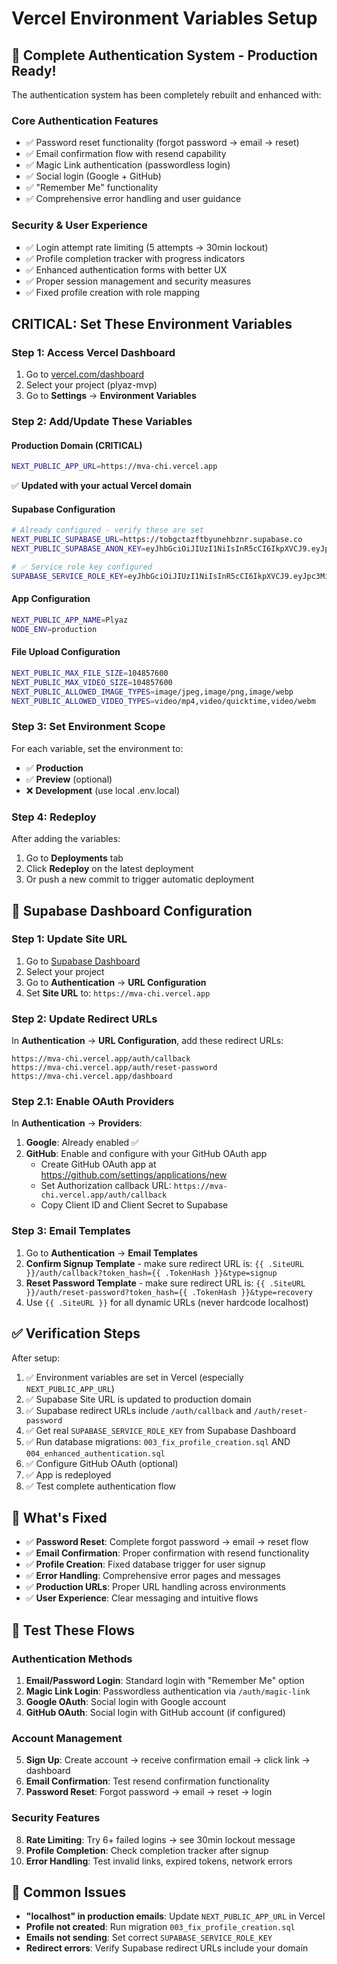 # Vercel Environment Variables Setup

## 🚀 Complete Authentication System - Production Ready!

The authentication system has been completely rebuilt and enhanced with:

### Core Authentication Features
- ✅ Password reset functionality (forgot password → email → reset)
- ✅ Email confirmation flow with resend capability
- ✅ Magic Link authentication (passwordless login)
- ✅ Social login (Google + GitHub)
- ✅ "Remember Me" functionality
- ✅ Comprehensive error handling and user guidance

### Security & User Experience  
- ✅ Login attempt rate limiting (5 attempts → 30min lockout)
- ✅ Profile completion tracker with progress indicators
- ✅ Enhanced authentication forms with better UX
- ✅ Proper session management and security measures
- ✅ Fixed profile creation with role mapping

## **CRITICAL: Set These Environment Variables**

### **Step 1: Access Vercel Dashboard**
1. Go to [vercel.com/dashboard](https://vercel.com/dashboard)
2. Select your project (plyaz-mvp)
3. Go to **Settings** → **Environment Variables**

### **Step 2: Add/Update These Variables**

#### **Production Domain (CRITICAL)**
```bash
NEXT_PUBLIC_APP_URL=https://mva-chi.vercel.app
```
✅ **Updated with your actual Vercel domain**

#### **Supabase Configuration**
```bash
# Already configured - verify these are set
NEXT_PUBLIC_SUPABASE_URL=https://tobgctazftbyunehbznr.supabase.co
NEXT_PUBLIC_SUPABASE_ANON_KEY=eyJhbGciOiJIUzI1NiIsInR5cCI6IkpXVCJ9.eyJpc3MiOiJzdXBhYmFzZSIsInJlZiI6InRvYmdjdGF6ZnRieXVuZWhiem5yIiwicm9sZSI6ImFub24iLCJpYXQiOjE3NTM3Mzc1NTEsImV4cCI6MjA2OTMxMzU1MX0.IIgJaF139YQW_DQ0Ikf83TzQYx5Om-El-5rnQBJiCW0

# ✅ Service role key configured
SUPABASE_SERVICE_ROLE_KEY=eyJhbGciOiJIUzI1NiIsInR5cCI6IkpXVCJ9.eyJpc3MiOiJzdXBhYmFzZSIsInJlZiI6InRvYmdjdGF6ZnRieXVuZWhiem5yIiwicm9sZSI6InNlcnZpY2Vfcm9sZSIsImlhdCI6MTc1MzczNzU1MSwiZXhwIjoyMDY5MzEzNTUxfQ.R-43__IDxb8tXM8TQdVNXqOxPsVk-Od70yM4w6XRSQ4
```

#### **App Configuration**
```bash
NEXT_PUBLIC_APP_NAME=Plyaz
NODE_ENV=production
```

#### **File Upload Configuration**
```bash
NEXT_PUBLIC_MAX_FILE_SIZE=104857600
NEXT_PUBLIC_MAX_VIDEO_SIZE=104857600
NEXT_PUBLIC_ALLOWED_IMAGE_TYPES=image/jpeg,image/png,image/webp
NEXT_PUBLIC_ALLOWED_VIDEO_TYPES=video/mp4,video/quicktime,video/webm
```

### **Step 3: Set Environment Scope**
For each variable, set the environment to:
- ✅ **Production**
- ✅ **Preview** (optional)
- ❌ **Development** (use local .env.local)

### **Step 4: Redeploy**
After adding the variables:
1. Go to **Deployments** tab
2. Click **Redeploy** on the latest deployment
3. Or push a new commit to trigger automatic deployment

## 🔧 Supabase Dashboard Configuration

### **Step 1: Update Site URL**
1. Go to [Supabase Dashboard](https://supabase.com/dashboard)
2. Select your project
3. Go to **Authentication** → **URL Configuration**
4. Set **Site URL** to: `https://mva-chi.vercel.app`

### **Step 2: Update Redirect URLs**
In **Authentication** → **URL Configuration**, add these redirect URLs:
```
https://mva-chi.vercel.app/auth/callback
https://mva-chi.vercel.app/auth/reset-password
https://mva-chi.vercel.app/dashboard
```

### **Step 2.1: Enable OAuth Providers**
In **Authentication** → **Providers**:
1. **Google**: Already enabled ✅
2. **GitHub**: Enable and configure with your GitHub OAuth app
   - Create GitHub OAuth app at https://github.com/settings/applications/new
   - Set Authorization callback URL: `https://mva-chi.vercel.app/auth/callback`
   - Copy Client ID and Client Secret to Supabase

### **Step 3: Email Templates**
1. Go to **Authentication** → **Email Templates**
2. **Confirm Signup Template** - make sure redirect URL is: `{{ .SiteURL }}/auth/callback?token_hash={{ .TokenHash }}&type=signup`
3. **Reset Password Template** - make sure redirect URL is: `{{ .SiteURL }}/auth/reset-password?token_hash={{ .TokenHash }}&type=recovery`
4. Use `{{ .SiteURL }}` for all dynamic URLs (never hardcode localhost)

## ✅ Verification Steps

After setup:
1. ✅ Environment variables are set in Vercel (especially `NEXT_PUBLIC_APP_URL`)
2. ✅ Supabase Site URL is updated to production domain
3. ✅ Supabase redirect URLs include `/auth/callback` and `/auth/reset-password`
4. ✅ Get real `SUPABASE_SERVICE_ROLE_KEY` from Supabase Dashboard
5. ✅ Run database migrations: `003_fix_profile_creation.sql` AND `004_enhanced_authentication.sql`
6. ✅ Configure GitHub OAuth (optional)
7. ✅ App is redeployed
8. ✅ Test complete authentication flow

## 🎯 What's Fixed

- ✅ **Password Reset**: Complete forgot password → email → reset flow
- ✅ **Email Confirmation**: Proper confirmation with resend functionality  
- ✅ **Profile Creation**: Fixed database trigger for user signup
- ✅ **Error Handling**: Comprehensive error pages and messages
- ✅ **Production URLs**: Proper URL handling across environments
- ✅ **User Experience**: Clear messaging and intuitive flows

## 🧪 Test These Flows

### Authentication Methods
1. **Email/Password Login**: Standard login with "Remember Me" option
2. **Magic Link Login**: Passwordless authentication via `/auth/magic-link`
3. **Google OAuth**: Social login with Google account
4. **GitHub OAuth**: Social login with GitHub account (if configured)

### Account Management  
5. **Sign Up**: Create account → receive confirmation email → click link → dashboard
6. **Email Confirmation**: Test resend confirmation functionality
7. **Password Reset**: Forgot password → email → reset → login

### Security Features
8. **Rate Limiting**: Try 6+ failed logins → see 30min lockout message
9. **Profile Completion**: Check completion tracker after signup
10. **Error Handling**: Test invalid links, expired tokens, network errors

## 🚨 Common Issues

- **"localhost" in production emails**: Update `NEXT_PUBLIC_APP_URL` in Vercel
- **Profile not created**: Run migration `003_fix_profile_creation.sql`
- **Emails not sending**: Set correct `SUPABASE_SERVICE_ROLE_KEY`
- **Redirect errors**: Verify Supabase redirect URLs include your domain